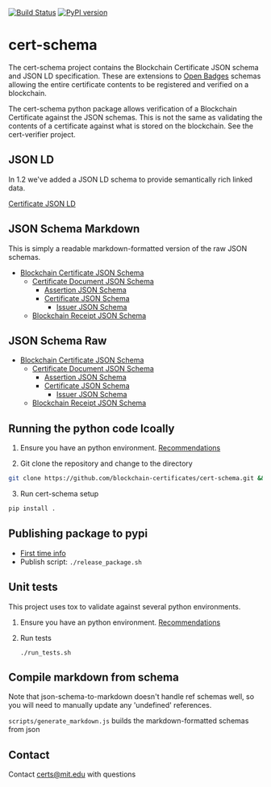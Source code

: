 [![Build Status](https://travis-ci.org/blockchain-certificates/cert-schema.svg?branch=master)](https://travis-ci.org/blockchain-certificates/cert-schema)
[![PyPI version](https://badge.fury.io/py/cert-schema.svg)](https://badge.fury.io/py/cert-schema)

# cert-schema

The cert-schema project contains the Blockchain Certificate JSON schema and JSON LD specification.
These are extensions to [Open Badges](http://openbadges.org/) schemas allowing the entire
certificate contents to be registered and verified on a blockchain.

The cert-schema python package allows verification of a Blockchain Certificate against the JSON
schemas. This is not the same as validating the contents of a certificate against what is stored
on the blockchain. See the cert-verifier project.


## JSON LD

In 1.2 we've added a JSON LD schema to provide semantically rich linked data.

[Certificate JSON LD](cert_schema/schema/certificate/1.2/context.json)

## JSON Schema Markdown

This is simply a readable markdown-formatted version of the raw JSON
schemas. 

- [Blockchain Certificate JSON Schema](docs/1.2/blockchain-certificate-1.2.md)
  - [Certificate Document JSON Schema](docs/1.2/certificate-document-1.2.md)
    - [Assertion JSON Schema](docs/1.2/assertion-1.2.md)
    - [Certificate JSON Schema](docs/1.2/certificate-1.2.md)
        - [Issuer JSON Schema](docs/1.2/issuer-1.2.md) 
  - [Blockchain Receipt JSON Schema](docs/1.2/blockchain-receipt-1.2.md)

## JSON Schema Raw

- [Blockchain Certificate JSON Schema](cert_schema/schema/certificate/1.2/blockchain-certificate-1.2.json)
  - [Certificate Document JSON Schema](cert_schema/schema/certificate/1.2/certificate-document-1.2.json)  
    - [Assertion JSON Schema](cert_schema/schema/certificate/1.2/assertion-1.2.json)
    - [Certificate JSON Schema](cert_schema/schema/certificate/1.2/certificate-1.2.json)
        - [Issuer JSON Schema](cert_schema/schema/certificate/1.2/issuer-1.2.json) 
  - [Blockchain Receipt JSON Schema](cert_schema/schema/certificate/1.2/blockchain-receipt-1.2.json)


## Running the python code lcoally

1. Ensure you have an python environment. [Recommendations](https://github.com/blockchain-certificates/developer-common-docs/blob/master/virtualenv.md)

2. Git clone the repository and change to the directory

  ```bash
  git clone https://github.com/blockchain-certificates/cert-schema.git && cd cert-schema
  ```

3. Run cert-schema setup

  ```bash
  pip install .
  ```


## Publishing package to pypi

- [First time info](http://peterdowns.com/posts/first-time-with-pypi.html)
- Publish script: `./release_package.sh`




## Unit tests

This project uses tox to validate against several python environments.

1. Ensure you have an python environment. [Recommendations](https://github.com/blockchain-certificates/developer-common-docs/blob/master/virtualenv.md)

2. Run tests
    ```
    ./run_tests.sh
    ```


## Compile markdown from schema

Note that json-schema-to-markdown doesn't handle ref schemas well, so you will 
need to manually update any 'undefined' references.

`scripts/generate_markdown.js` builds the markdown-formatted schemas from json

## Contact

Contact [certs@mit.edu](mailto:certs@mit.edu) with questions

